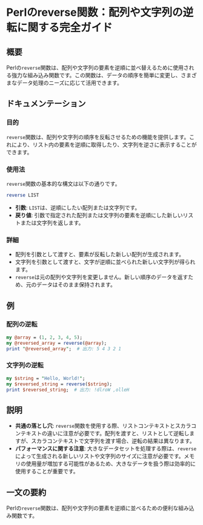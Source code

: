 <!--
Meta Description: # Perlのreverse関数：配列や文字列の逆転に関する完全ガイド ## 概要 Perlの`reverse`関数は、配列や文字列の要素を逆順に並べ替えるために使用される強力な組み込み関数です。この関数は、データの順序を簡単に変更し、さまざまなデータ処理のニーズに応じて活用できます。 ## ドキュ...
Meta Keywords: reverse, 関数は, perl, perlの, list
-->

# Perlのreverse関数：配列や文字列の逆転に関する完全ガイド

## 概要
Perlの`reverse`関数は、配列や文字列の要素を逆順に並べ替えるために使用される強力な組み込み関数です。この関数は、データの順序を簡単に変更し、さまざまなデータ処理のニーズに応じて活用できます。

## ドキュメンテーション
### 目的
`reverse`関数は、配列や文字列の順序を反転させるための機能を提供します。これにより、リスト内の要素を逆順に取得したり、文字列を逆さに表示することができます。

### 使用法
`reverse`関数の基本的な構文は以下の通りです。

```perl
reverse LIST
```

- **引数**: `LIST`は、逆順にしたい配列または文字列です。
- **戻り値**: 引数で指定された配列または文字列の要素を逆順にした新しいリストまたは文字列を返します。

### 詳細
- 配列を引数として渡すと、要素が反転した新しい配列が生成されます。
- 文字列を引数として渡すと、文字が逆順に並べられた新しい文字列が得られます。
- `reverse`は元の配列や文字列を変更しません。新しい順序のデータを返すため、元のデータはそのまま保持されます。

## 例
### 配列の逆転
```perl
my @array = (1, 2, 3, 4, 5);
my @reversed_array = reverse(@array);
print "@reversed_array";  # 出力: 5 4 3 2 1
```

### 文字列の逆転
```perl
my $string = "Hello, World!";
my $reversed_string = reverse($string);
print $reversed_string;  # 出力: !dlroW ,olleH
```

## 説明
- **共通の落とし穴**: `reverse`関数を使用する際、リストコンテキストとスカラコンテキストの違いに注意が必要です。配列を渡すと、リストとして逆転しますが、スカラコンテキストで文字列を渡す場合、逆転の結果は異なります。
- **パフォーマンスに関する注意**: 大きなデータセットを処理する際は、`reverse`によって生成される新しいリストや文字列のサイズに注意が必要です。メモリの使用量が増加する可能性があるため、大きなデータを扱う際は効率的に使用することが重要です。

## 一文の要約
Perlの`reverse`関数は、配列や文字列の要素を逆順に並べるための便利な組み込み関数です。